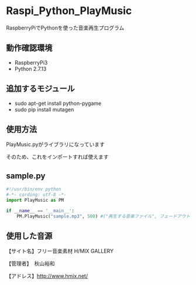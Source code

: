 # Raspi_Python_PlayMusic
RaspberryPiでPythonを使った音楽再生プログラム

## 動作確認環境
* RaspberryPi3
* Python 2.7.13

## 追加するモジュール
* sudo apt-get install python-pygame
* sudo pip install mutagen

## 使用方法
PlayMusic.pyがライブラリになっています

そのため、これをインポートすれば使えます

## sample.py
```python
#!/usr/bin/env python
#-*- cording: utf-8 -*-
import PlayMusic as PM

if __name__ == '__main__':
    PM.PlayMusic("sample.mp3", 500) #("再生する音楽ファイル", フェードアウト時間)
```

## 使用した音源
【サイト名】フリー音楽素材 H/MIX GALLERY

【管理者】　秋山裕和

【アドレス】http://www.hmix.net/